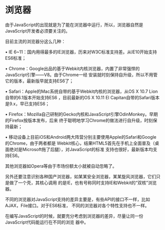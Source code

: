 # 浏览器

由于JavaScript的出现就是为了能在浏览器中运行，所以，浏览器自然是JavaScript开发者必须要关注的。

目前主流的浏览器分这么几种：

  • IE 6~11：国内用得最多的IE浏览器，历来对W3C标准支持差。从IE10开始支持ES6标准；

  • Chrome：Google出品的基于Webkit内核浏览器，内置了非常强悍的JavaScript引擎——V8。由于Chrome一经
    安装就时刻保持自升级，所以不用管它的版本，最新版早就支持ES6了；

  • Safari：Apple的Mac系统自带的基于Webkit内核的浏览器，从OS X 10.7 Lion自带的6.1版本开始支持ES6
    ，目前最新的OS X 10.11 El Capitan自带的Safari版本是9.x，早已支持ES6；

  • Firefox：Mozilla自己研制的Gecko内核和JavaScript引擎OdinMonkey。早期的Firefox按版本发布，后来
    终于聪明地学习Chrome的做法进行自升级，时刻保持最新；

  • 移动设备上目前iOS和Android两大阵营分别主要使用Apple的Safari和Google的Chrome，由于两者都是
    Webkit核心，结果HTML5首先在手机上全面普及（桌面绝对是Microsoft拖了后腿），对JavaScript的标准
    支持也很好，最新版本均支持ES6。

其他浏览器如Opera等由于市场份额太小就被自动忽略了。

另外还要注意识别各种国产浏览器，如某某安全浏览器，某某旋风浏览器，它们只是做了一个壳，其核心调用
的是IE，也有号称同时支持IE和Webkit的“双核”浏览器。

不同的浏览器对JavaScript支持的差异主要是，有些API的接口不一样，比如AJAX，File接口。对于ES6标准，
不同的浏览器对各个特性支持也不一样。

在编写JavaScript的时候，就要充分考虑到浏览器的差异，尽量让同一份JavaScript代码能运行在不同的浏览
器中。

